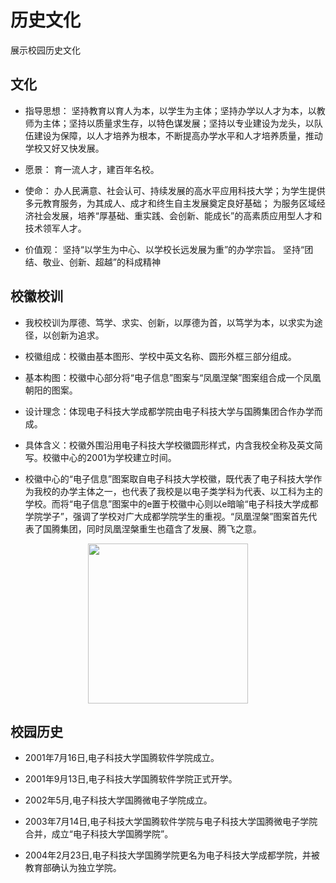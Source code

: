 # 历史文化
展示校园历史文化

## 文化
- 指导思想： 坚持教育以育人为本，以学生为主体；坚持办学以人才为本，以教师为主体；坚持以质量求生存，以特色谋发展；坚持以专业建设为龙头，以队伍建设为保障，以人才培养为根本，不断提高办学水平和人才培养质量，推动学校又好又快发展。

- 愿景： 育一流人才，建百年名校。

- 使命： 办人民满意、社会认可、持续发展的高水平应用科技大学；为学生提供多元教育服务，为其成人、成才和终生自主发展奠定良好基础； 为服务区域经济社会发展，培养“厚基础、重实践、会创新、能成长”的高素质应用型人才和技术领军人才。

- 价值观： 坚持“以学生为中心、以学校长远发展为重”的办学宗旨。 坚持“团结、敬业、创新、超越”的科成精神

## 校徽校训
- 我校校训为厚德、笃学、求实、创新，以厚德为首，以笃学为本，以求实为途径，以创新为追求。

- 校徽组成：校徽由基本图形、学校中英文名称、圆形外框三部分组成。

- 基本构图：校徽中心部分将“电子信息”图案与“凤凰涅槃”图案组合成一个凤凰朝阳的图案。

- 设计理念：体现电子科技大学成都学院由电子科技大学与国腾集团合作办学而成。

- 具体含义：校徽外围沿用电子科技大学校徽圆形样式，内含我校全称及英文简写。校徽中心的2001为学校建立时间。

- 校徽中心的“电子信息”图案取自电子科技大学校徽，既代表了电子科技大学作为我校的办学主体之一，也代表了我校是以电子类学科为代表、以工科为主的学校。而将“电子信息”图案中的e置于校徽中心则以e暗喻“电子科技大学成都学院学子”，强调了学校对广大成都学院学生的重视。“凤凰涅槃”图案首先代表了国腾集团，同时凤凰涅槃重生也蕴含了发展、腾飞之意。

<img class="xiaohui" src="/xiaohui.png"></img>
<style>
  .xiaohui {
    display: flex;
    justify-content: center;
    align-items: center;
    width: 256px;
    height: 256px;
    margin: 0 auto;
  }
</style>

## 校园历史

- 2001年7月16日,电子科技大学国腾软件学院成立。

- 2001年9月13日,电子科技大学国腾软件学院正式开学。

- 2002年5月,电子科技大学国腾微电子学院成立。

- 2003年7月14日,电子科技大学国腾软件学院与电子科技大学国腾微电子学院合并，成立“电子科技大学国腾学院”。

- 2004年2月23日,电子科技大学国腾学院更名为电子科技大学成都学院，并被教育部确认为独立学院。

